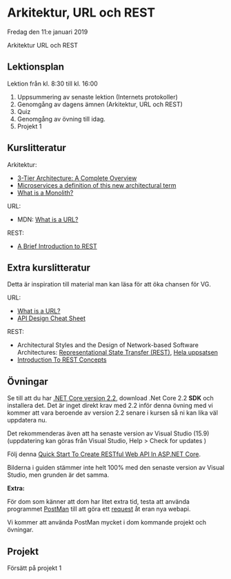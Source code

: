 # Arkitektur, URL och REST

Fredag den 11:e januari 2019

Arkitektur
URL och REST

## Lektionsplan
Lektion från kl. 8:30 till kl. 16:00

1. Uppsummering av senaste lektion (Internets protokoller)
2. Genomgång av dagens ämnen (Arkitektur, URL och REST)
3. Quiz
4. Genomgång av övning till idag.
5. Projekt 1

## Kurslitteratur

Arkitektur:
* [3-Tier Architecture: A Complete Overview](https://www.jinfonet.com/resources/bi-defined/3-tier-architecture-complete-overview/)
* [Microservices a definition of this new architectural term](https://martinfowler.com/articles/microservices.html)
* [What is a Monolith?](http://www.codingthearchitecture.com/2014/11/19/what_is_a_monolith.html)

URL:
* MDN: [What is a URL?](https://developer.mozilla.org/en-US/docs/Learn/Common_questions/What_is_a_URL)

REST:
* [A Brief Introduction to REST](https://www.infoq.com/articles/rest-introduction)

## Extra kurslitteratur

Detta är inspiration till material man kan läsa för att öka chansen för VG.

URL:
* [What is a URL?](https://launchschool.com/books/http/read/what_is_a_url)
* [API Design Cheat Sheet](https://github.com/RestCheatSheet/api-cheat-sheet#api-design-cheat-sheet)

REST:
* Architectural Styles and the Design of Network-based Software Architectures: [Representational State Transfer (REST)](https://www.ics.uci.edu/~fielding/pubs/dissertation/rest_arch_style.htm), [Hela uppsatsen](https://www.ics.uci.edu/~fielding/pubs/dissertation/top.htm)
* [Introduction To REST Concepts](https://www.javacodegeeks.com/2012/10/introduction-to-rest-concepts.html)

## Övningar

Se till att du har [.NET Core version 2.2](https://dotnet.microsoft.com/download), download .Net Core 2.2 **SDK** och installera det. Det är inget direkt krav med 2.2 inför denna övning med vi kommer att vara beroende av version 2.2 senare i kursen så ni kan lika väl uppdatera nu.

Det rekommenderas även att ha senaste version av Visual Studio (15.9) (uppdatering kan göras från Visual Studio, Help > Check for updates )

Följ denna [Quick Start To Create RESTful Web API In ASP.NET Core](https://www.c-sharpcorner.com/article/quick-start-to-create-restful-web-api-in-asp-net-core/).

Bilderna i guiden stämmer inte helt 100% med den senaste version av Visual Studio, men grunden är det samma. 

**Extra:**

För dom som känner att dom har litet extra tid, testa att använda programmet [PostMan](https://getpostman.com) till att göra ett [request](https://learning.getpostman.com/docs/postman/launching_postman/sending_the_first_request/) åt eran nya webapi.

Vi kommer att använda PostMan mycket i dom kommande projekt och övningar.

## Projekt
Försätt på projekt 1